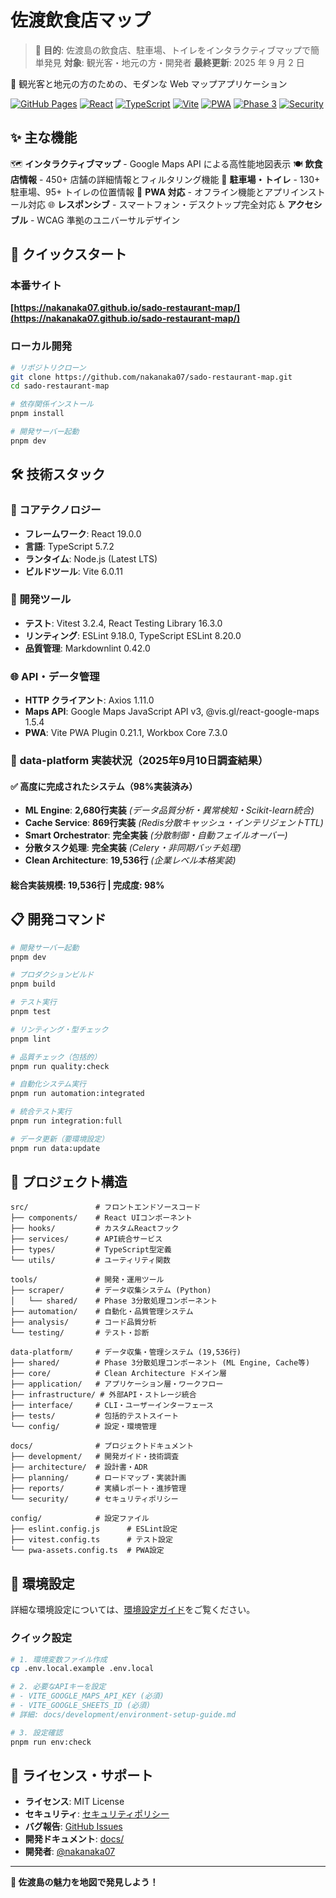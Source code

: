 # 佐渡飲食店マップ

> 🎯 **目的**: 佐渡島の飲食店、駐車場、トイレをインタラクティブマップで簡単発見
> **対象**: 観光客・地元の方・開発者
> **最終更新**: 2025 年 9 月 2 日

🗾 観光客と地元の方のための、モダンな Web マップアプリケーション

[![GitHub Pages](https://img.shields.io/badge/demo-GitHub%20Pages-brightgreen)](https://nakanaka07.github.io/sado-restaurant-map/)
[![React](https://img.shields.io/badge/React-19.0-blue)](https://react.dev/)
[![TypeScript](https://img.shields.io/badge/TypeScript-5.7-blue)](https://www.typescriptlang.org/)
[![Vite](https://img.shields.io/badge/Vite-6.0-646CFF)](https://vitejs.dev/)
[![PWA](https://img.shields.io/badge/PWA-Ready-purple)](https://web.dev/progressive-web-apps/)
[![Phase 3](https://img.shields.io/badge/Phase%203-75%25-orange)](./docs/reports/TASK_STATUS_MATRIX.md)
[![Security](https://img.shields.io/badge/Security-Policy-red)](./docs/security/SECURITY.md)

## ✨ 主な機能

🗺️ **インタラクティブマップ** - Google Maps API による高性能地図表示
🍽️ **飲食店情報** - 450+ 店舗の詳細情報とフィルタリング機能
🚗 **駐車場・トイレ** - 130+ 駐車場、95+ トイレの位置情報
📱 **PWA 対応** - オフライン機能とアプリインストール対応
🌐 **レスポンシブ** - スマートフォン・デスクトップ完全対応
♿ **アクセシブル** - WCAG 準拠のユニバーサルデザイン

## 🚀 クイックスタート

### 本番サイト

**[https://nakanaka07.github.io/sado-restaurant-map/](https://nakanaka07.github.io/sado-restaurant-map/)**

### ローカル開発

```bash
# リポジトリクローン
git clone https://github.com/nakanaka07/sado-restaurant-map.git
cd sado-restaurant-map

# 依存関係インストール
pnpm install

# 開発サーバー起動
pnpm dev
```

## 🛠️ 技術スタック

### 🎯 コアテクノロジー

- **フレームワーク**: React 19.0.0
- **言語**: TypeScript 5.7.2
- **ランタイム**: Node.js (Latest LTS)
- **ビルドツール**: Vite 6.0.11

### 🔧 開発ツール

- **テスト**: Vitest 3.2.4, React Testing Library 16.3.0
- **リンティング**: ESLint 9.18.0, TypeScript ESLint 8.20.0
- **品質管理**: Markdownlint 0.42.0

### 🌐 API・データ管理

- **HTTP クライアント**: Axios 1.11.0
- **Maps API**: Google Maps JavaScript API v3, @vis.gl/react-google-maps 1.5.4
- **PWA**: Vite PWA Plugin 0.21.1, Workbox Core 7.3.0

### 🚀 **data-platform** 実装状況（2025年9月10日調査結果）

#### ✅ 高度に完成されたシステム（98%実装済み）

- **ML Engine**: **2,680行実装** _(データ品質分析・異常検知・Scikit-learn統合)_
- **Cache Service**: **869行実装** _(Redis分散キャッシュ・インテリジェントTTL)_
- **Smart Orchestrator**: **完全実装** _(分散制御・自動フェイルオーバー)_
- **分散タスク処理**: **完全実装** _(Celery・非同期バッチ処理)_
- **Clean Architecture**: **19,536行** _(企業レベル本格実装)_

#### **総合実装規模: 19,536行** | **完成度: 98%**

## 📋 開発コマンド

```bash
# 開発サーバー起動
pnpm dev

# プロダクションビルド
pnpm build

# テスト実行
pnpm test

# リンティング・型チェック
pnpm lint

# 品質チェック（包括的）
pnpm run quality:check

# 自動化システム実行
pnpm run automation:integrated

# 統合テスト実行
pnpm run integration:full

# データ更新（要環境設定）
pnpm run data:update
```

## 📁 プロジェクト構造

```text
src/               # フロントエンドソースコード
├── components/    # React UIコンポーネント
├── hooks/         # カスタムReactフック
├── services/      # API統合サービス
├── types/         # TypeScript型定義
└── utils/         # ユーティリティ関数

tools/             # 開発・運用ツール
├── scraper/       # データ収集システム (Python)
│   └── shared/    # Phase 3分散処理コンポーネント
├── automation/    # 自動化・品質管理システム
├── analysis/      # コード品質分析
└── testing/       # テスト・診断

data-platform/     # データ収集・管理システム (19,536行)
├── shared/        # Phase 3分散処理コンポーネント (ML Engine, Cache等)
├── core/          # Clean Architecture ドメイン層
├── application/   # アプリケーション層・ワークフロー
├── infrastructure/ # 外部API・ストレージ統合
├── interface/     # CLI・ユーザーインターフェース
├── tests/         # 包括的テストスイート
└── config/        # 設定・環境管理

docs/              # プロジェクトドキュメント
├── development/   # 開発ガイド・技術調査
├── architecture/  # 設計書・ADR
├── planning/      # ロードマップ・実装計画
├── reports/       # 実績レポート・進捗管理
└── security/      # セキュリティポリシー

config/            # 設定ファイル
├── eslint.config.js      # ESLint設定
├── vitest.config.ts      # テスト設定
└── pwa-assets.config.ts  # PWA設定
```

## 🔧 環境設定

詳細な環境設定については、[環境設定ガイド](docs/development/environment-setup-guide.md)をご覧ください。

### クイック設定

```bash
# 1. 環境変数ファイル作成
cp .env.local.example .env.local

# 2. 必要なAPIキーを設定
# - VITE_GOOGLE_MAPS_API_KEY (必須)
# - VITE_GOOGLE_SHEETS_ID (必須)
# 詳細: docs/development/environment-setup-guide.md

# 3. 設定確認
pnpm run env:check
```

## 📄 ライセンス・サポート

- **ライセンス**: MIT License
- **セキュリティ**: [セキュリティポリシー](docs/security/SECURITY.md)
- **バグ報告**: [GitHub Issues](https://github.com/nakanaka07/sado-restaurant-map/issues)
- **開発ドキュメント**: [docs/](docs/README.md)
- **開発者**: [@nakanaka07](https://github.com/nakanaka07)

---

**🗾 佐渡島の魅力を地図で発見しよう！**
